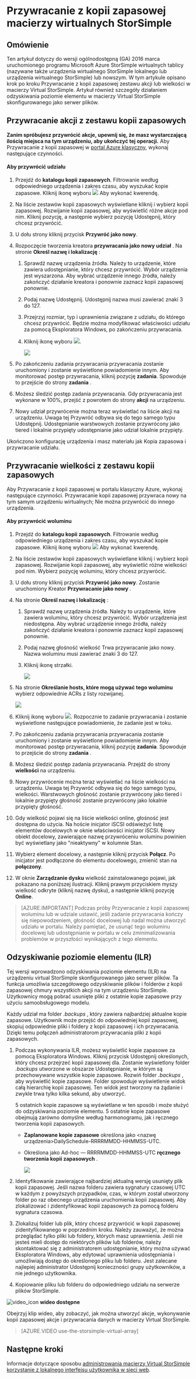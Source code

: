 <properties
   pageTitle="Przywracanie z kopii zapasowej macierzy wirtualnych StorSimple"
   description="Dowiedz się więcej na temat przywracania kopii zapasowej macierzy Virtual StorSimple."
   services="storsimple"
   documentationCenter="NA"
   authors="alkohli"
   manager="carmonm"
   editor=""/>

<tags
   ms.service="storsimple"
   ms.devlang="NA"
   ms.topic="article"
   ms.tgt_pltfrm="NA"
   ms.workload="NA"
   ms.date="06/07/2016"
   ms.author="alkohli"/>

# <a name="restore-from-a-backup-of-your-storsimple-virtual-array"></a>Przywracanie z kopii zapasowej macierzy wirtualnych StorSimple

## <a name="overview"></a>Omówienie 

Ten artykuł dotyczy do wersji ogólnodostępną (GA) 2016 marca uruchomionego programu Microsoft Azure StorSimple wirtualnych tablicy (nazywane także urządzenia wirtualnego StorSimple lokalnego lub urządzenia wirtualnego StorSimple) lub nowszym. W tym artykule opisano krok po kroku Przywracanie z kopii zapasowej zestawu akcji lub wielkości w macierzy Virtual StorSimple. Artykuł również szczegóły działaniem odzyskiwania poziomie elementu w macierzy Virtual StorSimple skonfigurowanego jako serwer plików.


## <a name="restore-shares-from-a-backup-set"></a>Przywracanie akcji z zestawu kopii zapasowych


**Zanim spróbujesz przywrócić akcje, upewnij się, że masz wystarczającą ilością miejsca na tym urządzeniu, aby ukończyć tej operacji.** Aby Przywracanie z kopii zapasowej w [portal Azure klasyczny](https://manage.windowsazure.com/), wykonaj następujące czynności.

#### <a name="to-restore-a-share"></a>Aby przywrócić udziału

1.  Przejdź do **katalogu kopii zapasowych**. Filtrowanie według odpowiedniego urządzenia i zakres czasu, aby wyszukać kopie zapasowe. Kliknij ikonę wyboru ![](./media/storsimple-ova-restore/image1.png) Aby wykonać kwerendę.


1.  Na liście zestawów kopii zapasowych wyświetlane kliknij i wybierz kopii zapasowej. Rozwijanie kopii zapasowej, aby wyświetlić różne akcje pod nim. Kliknij pozycję, a następnie wybierz pozycję Udostępnij, który chcesz przywrócić.

2.  U dołu strony kliknij przycisk **Przywróć jako nowy**.

3.  Rozpoczęcie tworzenia kreatora **przywracania jako nowy udział** . Na stronie **Określ nazwę i lokalizację** :


    1.  Sprawdź nazwę urządzenia źródła. Należy to urządzenie, które zawiera udostępnianie, który chcesz przywrócić. Wybór urządzenia jest wyszarzona. Aby wybrać urządzenie innego źródła, należy zakończyć działanie kreatora i ponownie zaznacz kopii zapasowej ponownie.

    2.  Podaj nazwę Udostępnij. Udostępnij nazwa musi zawierać znaki 3 do 127.

    3.  Przejrzyj rozmiar, typ i uprawnienia związane z udziału, do którego chcesz przywrócić. Będzie można modyfikować właściwości udziału za pomocą Eksploratora Windows, po zakończeniu przywracania.

    4.  Kliknij ikonę wyboru ![](./media/storsimple-ova-restore/image1.png).

        ![](./media/storsimple-ova-restore/image9.png)

1.  Po zakończeniu zadania przywracania przywracania zostanie uruchomiony i zostanie wyświetlone powiadomienie innym. Aby monitorować postęp przywracania, kliknij pozycję **zadania**. Spowoduje to przejście do strony **zadania** .

2.  Możesz śledzić postęp zadania przywracania. Gdy przywracania jest wykonane w 100%, przejść z powrotem do strony **akcji** na urządzeniu.

3.  Nowy udział przywrócenie można teraz wyświetlać na liście akcji na urządzeniu. Uwaga tej Przywróć odbywa się do tego samego typu Udostępnij. Udostępnianie warstwowych zostanie przywrócony jako tiered i lokalnie przypięty udostępnianie jako udział lokalnie przypięty.

Ukończono konfigurację urządzenia i masz materiału jak Kopia zapasowa i przywracanie udziału. 


## <a name="restore-volumes-from-a-backup-set"></a>Przywracanie wielkości z zestawu kopii zapasowych


Aby Przywracanie z kopii zapasowej w portalu klasyczny Azure, wykonaj następujące czynności. Przywracanie kopii zapasowej przywraca nowy na tym samym urządzeniu wirtualnych; Nie można przywrócić do innego urządzenia.

#### <a name="to-restore-a-volume"></a>Aby przywrócić woluminu

1.  Przejdź do **katalogu kopii zapasowych**. Filtrowanie według odpowiedniego urządzenia i zakres czasu, aby wyszukać kopie zapasowe. Kliknij ikonę wyboru ![](./media/storsimple-ova-restore/image1.png) Aby wykonać kwerendę.

2.  Na liście zestawów kopii zapasowych wyświetlane kliknij i wybierz kopii zapasowej. Rozwijanie kopii zapasowej, aby wyświetlić różne wielkości pod nim. Wybierz pozycję woluminu, który chcesz przywrócić. 

5.  U dołu strony kliknij przycisk **Przywróć jako nowy**. Zostanie uruchomiony Kreator **Przywracanie jako nowy** .

1.  Na stronie **Określ nazwę i lokalizację** :


    1.  Sprawdź nazwę urządzenia źródła. Należy to urządzenie, które zawiera woluminu, który chcesz przywrócić. Wybór urządzenia jest niedostępna. Aby wybrać urządzenie innego źródła, należy zakończyć działanie kreatora i ponownie zaznacz kopii zapasowej ponownie.

    2.  Podaj nazwę głośność wielkość Trwa przywracanie jako nowy. Nazwa woluminu musi zawierać znaki 3 do 127.

    3.  Kliknij ikonę strzałki.

        ![](./media/storsimple-ova-restore/image12.png)

1.  Na stronie **Określanie hosts, które mogą używać tego woluminu** wybierz odpowiednie ACRs z listy rozwijanej.

    ![](./media/storsimple-ova-restore/image13.png)

1.  Kliknij ikonę wyboru ![](./media/storsimple-ova-restore/image1.png). Rozpocznie to zadanie przywracania i zostanie wyświetlone następujące powiadomienie, że zadanie jest w toku.

2.  Po zakończeniu zadania przywracania przywracania zostanie uruchomiony i zostanie wyświetlone powiadomienie innym. Aby monitorować postęp przywracania, kliknij pozycję **zadania**. Spowoduje to przejście do strony **zadania** .

3.  Możesz śledzić postęp zadania przywracania. Przejdź do strony **wielkości** na urządzeniu.

4.  Nowy przywrócenie można teraz wyświetlać na liście wielkości na urządzeniu. Uwaga tej Przywróć odbywa się do tego samego typu, wielkości. Warstwowych głośność zostanie przywrócony jako tiered i lokalnie przypięty głośność zostanie przywrócony jako lokalnie przypięty głośność.

5.  Gdy wielkość pojawi się na liście wielkości online, głośność jest dostępna do użycia.  Na hoście inicjator iSCSI odświeżyć listę elementów docelowych w oknie właściwości inicjator iSCSI.  Nowy obiekt docelowy, zawierające nazwę przywróceniu woluminu powinien być wyświetlany jako "nieaktywny" w kolumnie Stan.

6.  Wybierz element docelowy, a następnie kliknij przycisk **Połącz**.   Po inicjator jest podłączone do elementu docelowego, zmienić stan na **połączony**. 

7.  W oknie **Zarządzanie dysku** wielkość zainstalowanego pojawi, jak pokazano na poniższej ilustracji. Kliknij prawym przyciskiem myszy wielkość odkryte (kliknij nazwę dysku), a następnie kliknij pozycję **Online**.

> [AZURE.IMPORTANT] Podczas próby Przywracanie z kopii zapasowej woluminu lub w udziale ustawić, jeśli zadanie przywracania kończy się niepowodzeniem, głośność docelowej lub nadal można utworzyć udziału w portalu. Należy pamiętać, że usunąć tego woluminu docelowej lub udostępnianie w portalu w celu zminimalizowania problemów w przyszłości wynikających z tego elementu.

## <a name="item-level-recovery-ilr"></a>Odzyskiwanie poziomie elementu (ILR)

Tej wersji wprowadzono odzyskiwania poziomie elementu (ILR) na urządzeniu virtual StorSimple skonfigurowanego jako serwer plików. Ta funkcja umożliwia szczegółowego odzyskiwanie plików i folderów z kopii zapasowej chmury wszystkich akcji na tym urządzeniu StorSimple. Użytkownicy mogą pobrać usunięte pliki z ostatnie kopie zapasowe przy użyciu samoobsługowego modelu.

Każdy udział ma folder *.backups* , który zawiera najbardziej aktualne kopie zapasowe. Użytkownik może przejść do odpowiedniej kopii zapasowej, skopiuj odpowiednie pliki i foldery z kopii zapasowej i ich przywracania. Dzięki temu połączeń administratorom przywracania pliki z kopii zapasowych.

1.  Podczas wykonywania ILR, możesz wyświetlić kopie zapasowe za pomocą Eksploratora Windows. Kliknij przycisk Udostępnij określonych, który chcesz przejrzeć kopii zapasowej dla. Zostanie wyświetlony folder *.backups* utworzone w obszarze Udostępnianie, w którym są przechowywane wszystkie kopie zapasowe. Rozwiń folder *.backups* , aby wyświetlić kopie zapasowe. Folder spowoduje wyświetlenie widok całą hierarchię kopii zapasowej. Ten widok jest tworzony na żądanie i zwykle trwa tylko kilka sekund, aby utworzyć.

    5 ostatnich kopie zapasowe są wyświetlane w ten sposób i może służyć do odzyskiwania poziomie elementu. 5 ostatnie kopie zapasowe obejmują zarówno domyślne według harmonogramu, jak i ręcznego tworzenia kopii zapasowych.

    
    -   **Zaplanowane kopie zapasowe** określona jako &lt;nazwę urządzenia&gt;DailySchedule-RRRRMMDD-HHMMSS-UTC.

    -   Określona jako Ad-hoc — RRRRMMDD-HHMMSS-UTC **ręcznego tworzenia kopii zapasowych** .
    
        ![](./media/storsimple-ova-restore/image14.png)

1.  Identyfikowanie zawierające najbardziej aktualną wersję usunięty plik kopii zapasowej. Jeśli nazwa folderu zawiera sygnatury czasowej UTC w każdym z powyższych przypadków, czas, w którym został utworzony folder po raz obecnego urządzenia uruchomienia kopii zapasowej. Aby zlokalizować i zidentyfikować kopii zapasowych za pomocą folderu sygnatura czasowa.

2.  Zlokalizuj folder lub plik, który chcesz przywrócić w kopii zapasowej zidentyfikowanego w poprzednim kroku. Należy zauważyć, że można przeglądać tylko pliki lub foldery, których masz uprawnienia. Jeśli nie jesteś mieli dostęp do niektórych plików lub folderów, należy skontaktować się z administratorem udostępnianie, który można używać Eksploratora Windows, aby edytować uprawnienia udostępniania i umożliwiają dostęp do określonego pliku lub folderu. Jest zalecane najlepiej administrator Udostępnij konieczności grupy użytkowników, a nie jednego użytkownika.

3.  Kopiowanie pliku lub folderu do odpowiedniego udziału na serwerze plików StorSimple.

![video_icon](./media/storsimple-ova-restore/video_icon.png) **wideo dostępne**

Obejrzyj klip wideo, aby zobaczyć, jak można utworzyć akcje, wykonywanie kopii zapasowej akcje i przywracania danych w macierzy Virtual StorSimple.

> [AZURE.VIDEO use-the-storsimple-virtual-array]

## <a name="next-steps"></a>Następne kroki

Informacje dotyczące sposobu [administrowania macierzy Virtual StorSimple korzystanie z lokalnego interfejsu użytkownika w sieci web](storsimple-ova-web-ui-admin.md).
